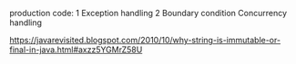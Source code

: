 production code:
1 Exception handling
2 Boundary condition 
Concurrency handling

https://javarevisited.blogspot.com/2010/10/why-string-is-immutable-or-final-in-java.html#axzz5YGMrZ58U
